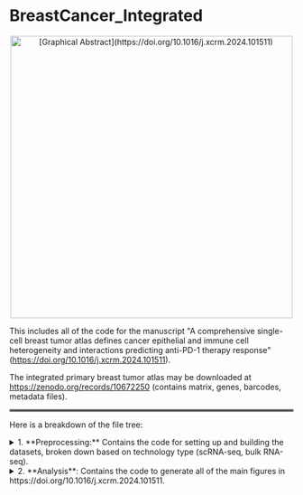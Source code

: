 # BreastCancer_Integrated

<p align="center">
  <img src="https://ars.els-cdn.com/content/image/1-s2.0-S2666379124001800-fx1_lrg.jpg" width="500" title="[Graphical Abstract](https://doi.org/10.1016/j.xcrm.2024.101511)">
</p>

This includes all of the code for the manuscript "A comprehensive single-cell breast tumor atlas defines cancer epithelial and immune cell heterogeneity and interactions predicting anti-PD-1 therapy response" (https://doi.org/10.1016/j.xcrm.2024.101511).

The integrated primary breast tumor atlas may be downloaded at https://zenodo.org/records/10672250 (contains matrix, genes, barcodes, metadata files).

<hr style="border:2px solid gray">


Here is a breakdown of the file tree:

<details>
<summary> 1. **Preprocessing:** Contains the code for setting up and building the datasets, broken down based on technology type (scRNA-seq, bulk RNA-seq).</summary> 

  - **bulkRNA**: Includes subfolders for The Cancer Genome Atlas (TCGA), I-SPY2, and Cancer Cell Line Encyclopedia (CCLE) datasets.
  - **scRNA**: Includes subfolders for the integrated primary breast tumor atlas and Bassez et al. (anti-PD-1-treated) datasets.
  - **spatial**: Includes code for loading of Visium spatial datasets from Wu et al. 2021 and 10x Genomics.
       
</details>

<details>
<summary> 2. **Analysis**: Contains the code to generate all of the main figures in https://doi.org/10.1016/j.xcrm.2024.101511. </summary>

 - **Figure 1**: Creation of integrated primary breast tumor atlas and identification of NK cell subsets
 - **Figure 2**: Analysis of cancer epithelial cell intratumoral transcriptional heterogeneity, focusing on ERBB2/HER2 and TACSTD/TROP2 
 - **Figure 3**: Identification of 10 GEs to define cancer epithelial cell heterogeneity and immune cell interactions
 - **Figure 4**: Development of InteractPrint based on GE-immune interaction and predicting response to anti-PD-1 therapy 
    
</details>


</details>
